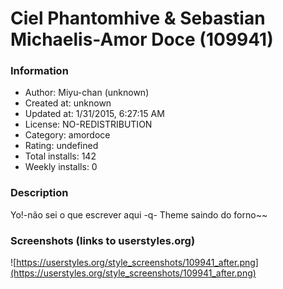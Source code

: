 # Ciel Phantomhive & Sebastian Michaelis-Amor Doce (109941)

### Information
- Author: Miyu-chan (unknown)
- Created at: unknown
- Updated at: 1/31/2015, 6:27:15 AM
- License: NO-REDISTRIBUTION
- Category: amordoce
- Rating: undefined
- Total installs: 142
- Weekly installs: 0


### Description
Yo!-não sei o que escrever aqui -q-
Theme saindo do forno~~


### Screenshots (links to userstyles.org)
![https://userstyles.org/style_screenshots/109941_after.png](https://userstyles.org/style_screenshots/109941_after.png)


